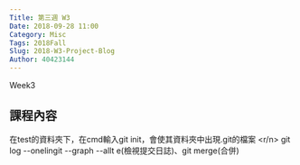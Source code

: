 ```yaml
---
Title: 第三週 W3
Date: 2018-09-28 11:00
Category: Misc
Tags: 2018Fall
Slug: 2018-W3-Project-Blog 
Author: 40423144
---
```


Week3 

<!-- PELICAN_END_SUMMARY -->

課程內容
----

在test的資料夾下，在cmd輸入git init，會使其資料夾中出現.git的檔案
<r/n>
git log --onelingit --graph --allt e(檢視提交日誌)、git merge(合併)